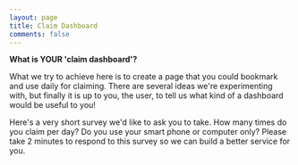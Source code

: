 ```yaml
---
layout: page
title: Claim Dashboard
comments: false
---
```


<!-- Start of Survicate (www.survicate.com) code -->
<script type="text/javascript">
  (function (w) {
    var s = document.createElement('script');
    s.src = '//survey.survicate.com/workspaces/a49598e5998b0c1e3bddbaa988c71b5b/web_surveys.js';
    s.async = true;
    var e = document.getElementsByTagName('script')[0];
    e.parentNode.insertBefore(s, e);
  })(window);
</script>
<!-- End of Survicate code -->

**What is YOUR 'claim dashboard'?**

What we try to achieve here is to create a page that you could bookmark and use daily for claiming. There are several ideas we're experimenting with, but finally it is up to you, the user, to tell us what kind of a dashboard would be useful to you!
<p> </p>
Here's a very short survey we'd like to ask you to take. How many times do you claim per day? Do you use your smart phone or computer only? Please take 2 minutes to respond to this survey so we can build a better service for you.
<p> </p>
